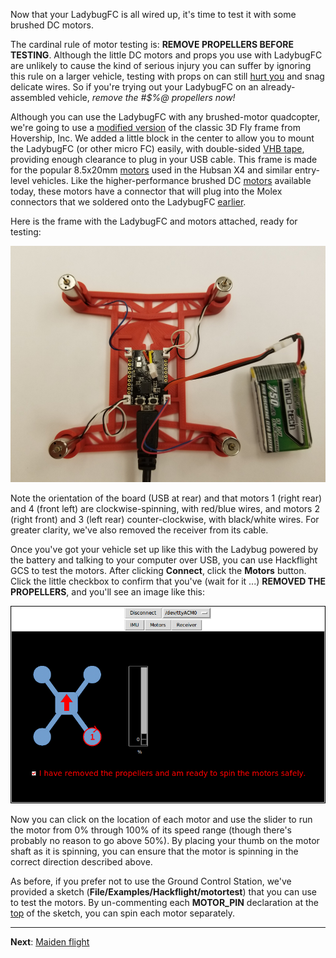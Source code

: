 Now that your LadybugFC is all wired up, it's time to test it with some brushed DC motors.  

The cardinal rule of motor testing is: <b>REMOVE PROPELLERS BEFORE TESTING</b>.  Although the little DC motors
and props you use with LadybugFC are unlikely to cause the kind of serious injury you can suffer by 
ignoring this rule on a larger vehicle, testing with props on can still [hurt you](images/ouchie.png)
and snag delicate wires.  So if you're trying out your LadybugFC on an already-assembled
vehicle, <i>remove the #$%@ propellers now!</i>

Although you can use the LadybugFC with any brushed-motor quadcopter, we're going to use a 
[modified version](https://www.thingiverse.com/thing:2519301)
of the classic 3D Fly frame from Hovership, Inc.  We added a little block in the center to allow you to mount the
LadybugFC (or other micro FC) easily, with double-sided 
[VHB tape](https://www.amazon.com/gp/product/B00XIMFZVQ/ref=oh_aui_search_detailpage?ie=UTF8&psc=1),
providing enough clearance to plug in your USB cable.  This frame is made for the popular 8.5x20mm 
[motors](https://www.amazon.com/gp/product/B01JQQ3U5K/ref=oh_aui_search_detailpage?ie=UTF8&psc=1) 
used in the Hubsan X4 and similar entry-level vehicles.  Like the higher-performance brushed DC
[motors](https://micro-motor-warehouse.com/collections/all-motors) available today,
these motors have a connector that will plug into the Molex connectors that we soldered onto the
LadybugFC [earlier](https://github.com/simondlevy/Hackflight/wiki/D:-Motor-connectors).

Here is the frame with the LadybugFC and motors attached, ready for testing:

<img src="images/motor-testing.png">

<p>

Note the orientation of the board (USB at rear) and 
that motors 1 (right rear) and 4 (front left) are clockwise-spinning, with
red/blue wires, and motors 2 (right front) and 3 (left rear)
counter-clockwise, with black/white wires. For greater clarity, we've also
removed the receiver from its cable.

Once you've got your vehicle set up like this with the Ladybug powered by the
battery and talking to your computer over USB, you can use
Hackflight GCS to test the motors.  After clicking <b>Connect</b>, click the <b>Motors</b> 
button.  Click the little checkbox to confirm that you've (wait for it ...) <b>REMOVED
THE PROPELLERS</b>, and you'll see an image like this:

<img src="images/gcs-motors.png">

<p>

Now you can click on the location of each motor and use the slider to run the motor from 0% through
100% of its speed range (though there's probably no reason to go above 50%).  By placing your thumb
on the motor shaft as it is spinning, you can ensure that the motor is spinning in the correct direction
described above.

As before, if you prefer not to use the Ground Control Station, we've provided a 
sketch (<b>File/Examples/Hackflight/motortest</b>) that you can use to test the
motors.  By un-commenting each <b>MOTOR_PIN</b> declaration at the
[top](https://github.com/simondlevy/LadybugFC/blob/master/examples/motortest/motortest.ino#L24-L27)
of the sketch, you can spin each motor separately. 

<hr>

<b>Next</b>: [Maiden flight](https://github.com/simondlevy/Hackflight/wiki/10-Maiden-flight)
